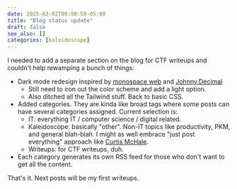 ```yaml
---
date: 2025-02-02T00:00:59-05:00
title: "Blog status update"
draft: false
see_also: []
categories: [kaleidoscope]
---
```


I needed to add a separate section on the blog for CTF writeups and couldn't help rewamping a bunch of things:

- Dark mode redesign inspired by [monospace web](https://owickstrom.github.io/the-monospace-web/) and [Johnny.Decimal](https://johnnydecimal.com/)
    - Still need to iron out the color scheme and add a light option.
    - Also ditched all the Tailwind stuff. Back to basic CSS.
- Added categories. They are kinda like broad tags where some posts can have several categories assigned. Current selection is:
    - IT: everything IT / computer science / digital related.
    - Kaleidoscope: basically "other". Non-IT topics like productivity, PKM, and general blah-blah. I might as well embrace "just post everything" approach like [Curtis McHale](https://curtismchale.ca/).
    - Writeups: for CTF writeups, duh. 
- Each category generates its own RSS feed for those who don't want to get all the content. 

That's it. Next posts will be my first writeups. 

